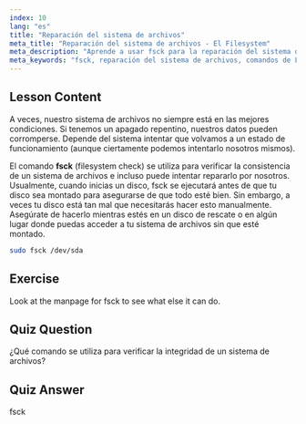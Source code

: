 ```yaml
---
index: 10
lang: "es"
title: "Reparación del sistema de archivos"
meta_title: "Reparación del sistema de archivos - El Filesystem"
meta_description: "Aprende a usar fsck para la reparación del sistema de archivos de Linux y la recuperación de datos. Comprende cómo verificar y corregir errores de disco con este comando esencial. ¡Comienza tu viaje en Linux!"
meta_keywords: "fsck, reparación del sistema de archivos, comandos de Linux, errores de disco, recuperación de datos, tutorial de Linux, guía para principiantes"
---
```


## Lesson Content

A veces, nuestro sistema de archivos no siempre está en las mejores condiciones. Si tenemos un apagado repentino, nuestros datos pueden corromperse. Depende del sistema intentar que volvamos a un estado de funcionamiento (aunque ciertamente podemos intentarlo nosotros mismos).

El comando **fsck** (filesystem check) se utiliza para verificar la consistencia de un sistema de archivos e incluso puede intentar repararlo por nosotros. Usualmente, cuando inicias un disco, fsck se ejecutará antes de que tu disco sea montado para asegurarse de que todo esté bien. Sin embargo, a veces tu disco está tan mal que necesitarás hacer esto manualmente. Asegúrate de hacerlo mientras estés en un disco de rescate o en algún lugar donde puedas acceder a tu sistema de archivos sin que esté montado.

```bash
sudo fsck /dev/sda
```

## Exercise

Look at the manpage for fsck to see what else it can do.

## Quiz Question

¿Qué comando se utiliza para verificar la integridad de un sistema de archivos?

## Quiz Answer

fsck

